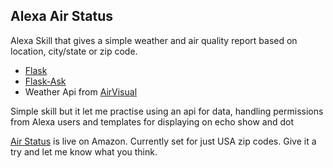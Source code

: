 ## Alexa Air Status

Alexa Skill that gives a simple weather and air quality report based on location, city/state or zip code. 
* [Flask](https://github.com/pallets/flask) 
* [Flask-Ask](https://github.com/johnwheeler/flask-ask)
* Weather Api from [AirVisual](https://www.airvisual.com)
      

 Simple skill but it let me practise using an api for data, handling permissions from Alexa users and templates for displaying on echo show and dot    

[Air Status](https://www.amazon.com/dp/B07GKZ43J5) is live on Amazon. Currently set for just USA zip codes.
Give it a try and let me know what you think.
